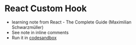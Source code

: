 # React Custom Hook

- learning note from React - The Complete Guide (Maximilian Schwarzmüller)
- See note in inline comments
- Run it in [codesandbox](https://codesandbox.io/s/silly-pasteur-m6c7wg)
